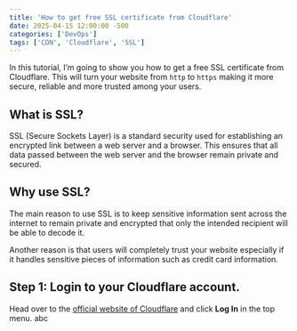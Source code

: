 ```yaml
---
title: 'How to get free SSL certificate from Cloudflare'
date: 2025-04-15 12:00:00 -500
categories: ['DevOps']
tags: ['CDN', 'Cloudflare', 'SSL']
---
```


In this tutorial, I’m going to show you how to get a free SSL certificate from Cloudflare. This will turn your website from `http` to `https` making it more secure, reliable and more trusted among your users.

## What is SSL?
SSL (Secure Sockets Layer) is a standard security used for establishing an encrypted link between a web server and a browser. This ensures that all data passed between the web server and the browser remain private and secured.

## Why use SSL?
The main reason to use SSL is to keep sensitive information sent across the internet to remain private and encrypted that only the intended recipient will be able to decode it.

Another reason is that users will completely trust your website especially if it handles sensitive pieces of information such as credit card information.

## Step 1: Login to your Cloudflare account.
Head over to the [official website of Cloudflare](https://www.cloudflare.com/) and click **Log In** in the top menu.
abc